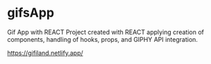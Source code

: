# gifsApp
 Gif App with REACT
 Project created with REACT applying creation of components, handling of hooks, props, and GIPHY API integration.
 
 https://gifiland.netlify.app/
